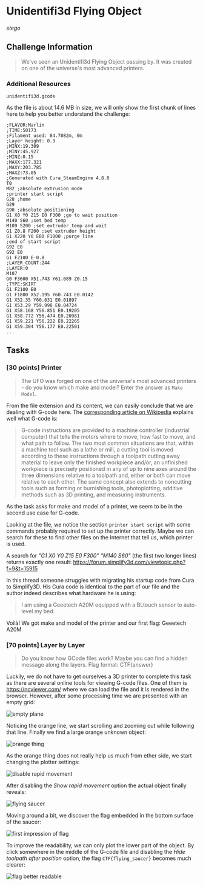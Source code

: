 # Unidentifi3d Flying Object

_stego_

## Challenge Information

> We've seen an Unidentifi3d Flying Object passing by. It was created on one of the universe's most
> advanced printers.

### Additional Resources

`unidentifi3d.gcode`

As the file is about 14.6 MB in size, we will only show the first chunk of lines here to help you
better understand the challenge:

```gcode
;FLAVOR:Marlin
;TIME:50173
;Filament used: 84.7082m, 0m
;Layer height: 0.3
;MINX:19.309
;MINY:45.927
;MINZ:0.15
;MAXX:177.321
;MAXY:203.785
;MAXZ:73.05
;Generated with Cura_SteamEngine 4.8.0
T0
M82 ;absolute extrusion mode
;printer start script
G28 ;home
G29
G90 ;absolute positioning
G1 X0 Y0 Z15 E0 F300 ;go to wait position
M140 S60 ;set bed temp
M109 S200 ;set extruder temp and wait
G1 Z0.8 F200 ;set extruder height
G1 X220 Y0 E80 F1000 ;purge line
;end of start script
G92 E0
G92 E0
G1 F2100 E-0.8
;LAYER_COUNT:244
;LAYER:0
M107
G0 F3600 X51.743 Y61.089 Z0.15
;TYPE:SKIRT
G1 F2100 E0
G1 F1800 X52.195 Y60.743 E0.0142
G1 X52.35 Y60.631 E0.01897
G1 X53.29 Y59.998 E0.04724
G1 X58.168 Y56.851 E0.19205
G1 X58.772 Y56.474 E0.20981
G1 X59.221 Y56.222 E0.22265
G1 X59.304 Y56.177 E0.22501
...
```

## Tasks

### [30 points] Printer

> The UFO was forged on one of the universe's most advanced printers - do you know which make and
> model? Enter the answer as `Make Model`.

From the file extension and its content, we can easily conclude that we are dealing with G-code
here. The [corresponding article on Wikipedia](https://en.wikipedia.org/wiki/G-code) explains well what G-code is:

> G-code instructions are provided to a machine controller (industrial computer) that tells the
> motors where to move, how fast to move, and what path to follow. The two most common situations
> are that, within a machine tool such as a lathe or mill, a cutting tool is moved according to
> these instructions through a toolpath cutting away material to leave only the finished workpiece
> and/or, an unfinished workpiece is precisely positioned in any of up to nine axes around the
> three dimensions relative to a toolpath and, either or both can move relative to each other. The
> same concept also extends to noncutting tools such as forming or burnishing tools, photoplotting,
> additive methods such as 3D printing, and measuring instruments.

As the task asks for make and model of a printer, we seem to be in the second use case for G-code.

Looking at the file, we notice the section `printer start script` with some commands probably
required to set up the printer correctly. Maybe we can search for these to find other files on the
Internet that tell us, which printer is used.

A search for _"G1 X0 Y0 Z15 E0 F300" "M140 S60"_ (the first two longer lines) returns exactly one
result: https://forum.simplify3d.com/viewtopic.php?f=9&t=15915

In this thread someone struggles with migrating his startup code from Cura to Simplify3D. His Cura
code is identical to the part of our file and the author indeed describes what hardware he is
using:

> I am using a Geeetech A20M equipped with a BLtouch sensor to auto-level my bed.

Voilà! We got make and model of the printer and our first flag: Geeetech A20M

### [70 points] Layer by Layer

> Do you know how GCode files work? Maybe you can find a hidden message along the layers. Flag
> format: CTF{answer}

Luckily, we do not have to get ourselves a 3D printer to complete this task as there are several
online tools for viewing G-code files. One of them is https://ncviewer.com/ where we can load the
file and it is rendered in the browser. However, after some processing time we are presented with
an empty grid:

![empty plane](res/empty_plane.png)

Noticing the orange line, we start scrolling and zooming out while following that line.
Finally we find a large orange unknown object:

![orange thing](res/orange_thing.png)

As the orange thing does not really help us much from ether side, we start changing the plotter
settings:

![disable rapid movement](res/disable_rapid_movement.png)

After disabling the _Show rapid movement_ option the actual object finally reveals:

![flying saucer](res/flying_saucer.png)

Moving around a bit, we discover the flag embedded in the bottom surface of the saucer:

![first impression of flag](res/first_impression_of_flag.png)

To improve the readability, we can only plot the lower part of the object. By click somewhere in
the middle of the G-code file and disabling the _Hide toolpath after position_ option, the flag
`CTF{flying_saucer}` becomes much clearer:

![flag better readable](res/flag_better_readable.png)
